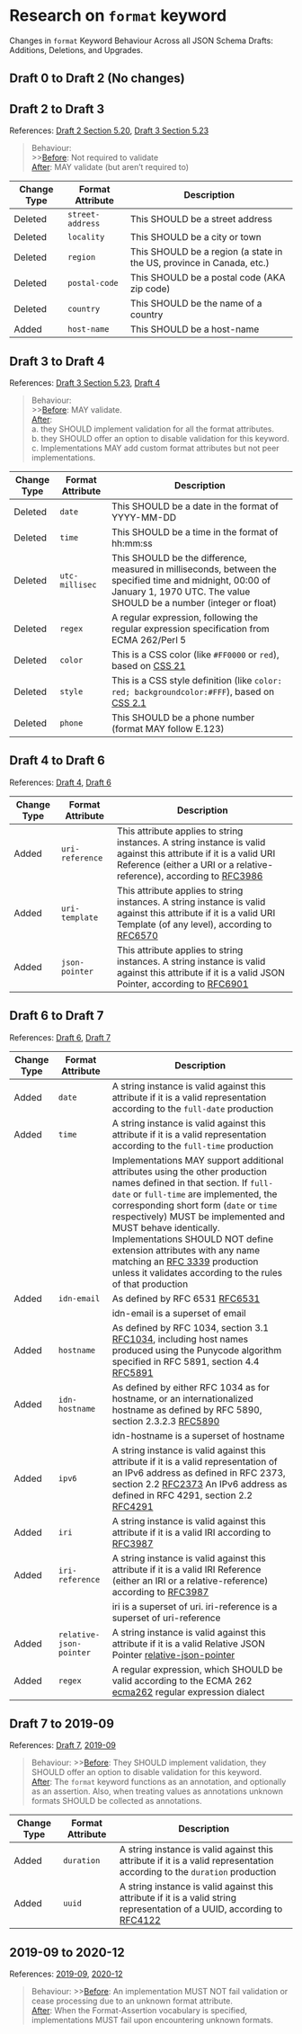 # Research on `format` keyword 
Changes in `format` Keyword Behaviour Across all JSON Schema Drafts: Additions, Deletions, and Upgrades.

## Draft 0 to Draft 2 (No changes)

## Draft 2 to Draft 3

References: [Draft 2 Section 5.20](https://json-schema.org/draft-02/draft-zyp-json-schema-02.txt), [Draft 3 Section 5.23](https://json-schema.org/draft-03/draft-zyp-json-schema-03.pdf)

> Behaviour:   
      >>[Before](https://json-schema.org/draft-02/draft-zyp-json-schema-02.txt): Not required to validate  
        [After](https://json-schema.org/draft-03/draft-zyp-json-schema-03.pdf): MAY validate (but aren’t required to)

| Change Type | Format Attribute | Description                                                      |
|-------------|------------------|------------------------------------------------------------------|
| Deleted     | `street-address`  | This SHOULD be a street address                               |
| Deleted     | `locality`         | This SHOULD be a city or town                                 |
| Deleted     | `region`           | This SHOULD be a region (a state in the US, province in Canada, etc.) |
| Deleted     | `postal-code`      | This SHOULD be a postal code (AKA zip code)                    |
| Deleted     | `country`          | This SHOULD be the name of a country|
| Added       | `host-name`        | This SHOULD be a host-name                                     |

## Draft 3 to Draft 4

References: [Draft 3 Section 5.23](https://json-schema.org/draft-03/draft-zyp-json-schema-03.pdf), [Draft 4](https://json-schema.org/draft-04/draft-fge-json-schema-validation-00#rfc.section.7
)

> Behaviour:  
      >>[Before](https://json-schema.org/draft-03/draft-zyp-json-schema-03.pdf): MAY validate.   
      [After](https://json-schema.org/draft-04/draft-fge-json-schema-validation-00#rfc.section.7.2):  
      a. they SHOULD implement validation for all the format attributes.   
      b. they SHOULD offer an option to disable validation for this keyword.  
      c. Implementations MAY add custom format attributes but not peer implementations.

| Change Type | Format Attribute | Description                                                                                 |
|-------------|------------------|---------------------------------------------------------------------------------------------|
| Deleted     | `date`             | This SHOULD be a date in the format of YYYY-MM-DD                                          |
| Deleted     | `time`             | This SHOULD be a time in the format of hh:mm:ss                                            |
| Deleted     | `utc-millisec`     | This SHOULD be the difference, measured in milliseconds, between the specified time and midnight, 00:00 of January 1, 1970 UTC. The value SHOULD be a number (integer or float) |
| Deleted     | `regex`            | A regular expression, following the regular expression specification from ECMA 262/Perl 5  |
| Deleted     | `color`            | This is a CSS color (like `#FF0000` or `red`), based on [CSS 21](https://www.w3.org/TR/2007/CR-CSS21-20070719/)                          |
| Deleted     | `style`            | This is a CSS style definition (like `color: red; backgroundcolor:#FFF`), based on [CSS 2.1](https://www.w3.org/TR/2007/CR-CSS21-20070719/) |
| Deleted     | `phone`            | This SHOULD be a phone number (format MAY follow E.123)                                  |

## Draft 4 to Draft 6

References: [Draft 4](https://json-schema.org/draft-04/draft-fge-json-schema-validation-00#rfc.section.7
),
[Draft 6](https://json-schema.org/draft-06/draft-wright-json-schema-validation-01#rfc.section.8)

| Change Type | Format Attribute | Description                                                                                                          |
|-------------|------------------|----------------------------------------------------------------------------------------------------------------------|
| Added       | `uri-reference`    | This attribute applies to string instances. A string instance is valid against this attribute if it is a valid URI Reference (either a URI or a relative-reference), according to [RFC3986](https://www.rfc-editor.org/info/rfc3986) |
| Added       | `uri-template`     | This attribute applies to string instances. A string instance is valid against this attribute if it is a valid URI Template (of any level), according to [RFC6570](https://www.rfc-editor.org/info/rfc6570)                          |
| Added       | `json-pointer`     | This attribute applies to string instances. A string instance is valid against this attribute if it is a valid JSON Pointer, according to [RFC6901](https://www.rfc-editor.org/info/rfc6901)                                            |

## Draft 6 to Draft 7

References: [Draft 6](https://json-schema.org/draft-06/draft-wright-json-schema-validation-01#rfc.section.8), [Draft 7](https://json-schema.org/draft-07/draft-handrews-json-schema-validation-01#rfc.section.7)

| Change Type | Format Attribute           | Description                                                                                                          |
|-------------|----------------------------|----------------------------------------------------------------------------------------------------------------------|
| Added       | `date`                       | A string instance is valid against this attribute if it is a valid representation according to the `full-date` production                                |
| Added       | `time`                       | A string instance is valid against this attribute if it is a valid representation according to the `full-time` production                                |
|             |                            | Implementations MAY support additional attributes using the other production names defined in that section. If `full-date` or `full-time` are implemented, the corresponding short form (`date` or `time` respectively) MUST be implemented and MUST behave identically. Implementations SHOULD NOT define extension attributes with any name matching an [RFC 3339](https://www.rfc-editor.org/info/rfc3339) production unless it validates according to the rules of that production |
| Added       | `idn-email`                  | As defined by RFC 6531 [RFC6531](https://www.rfc-editor.org/info/rfc6531) |
| | |idn-email is a superset of email              |
| Added       | `hostname`                   | As defined by RFC 1034, section 3.1 [RFC1034](https://www.rfc-editor.org/info/rfc1034), including host names produced using the Punycode algorithm specified in RFC 5891, section 4.4 [RFC5891](https://www.rfc-editor.org/info/rfc5891) |
| Added       | `idn-hostname`               | As defined by either RFC 1034 as for hostname, or an internationalized hostname as defined by RFC 5890, section 2.3.2.3 [RFC5890](https://www.rfc-editor.org/info/rfc5890)  |
|||idn-hostname is a superset of hostname|
| Added       | `ipv6`                       | A string instance is valid against this attribute if it is a valid representation of an IPv6 address as defined in RFC 2373, section 2.2 [RFC2373](https://www.rfc-editor.org/info/rfc2373) An IPv6 address as defined in RFC 4291, section 2.2 [RFC4291](https://www.rfc-editor.org/info/rfc4291) |
| Added       | `iri`                        | A string instance is valid against this attribute if it is a valid IRI according to [RFC3987](https://www.rfc-editor.org/info/rfc3987)                                                          |
| Added       | `iri-reference`              | A string instance is valid against this attribute if it is a valid IRI Reference (either an IRI or a relative-reference) according to [RFC3987](https://www.rfc-editor.org/info/rfc3987)  |
|||iri is a superset of uri. iri-reference is a superset of uri-reference |
| Added       | `relative-json-pointer`      | A string instance is valid against this attribute if it is a valid Relative JSON Pointer [relative-json-pointer](https://json-schema.org/draft-07/draft-handrews-json-schema-validation-01#relative-json-pointer) |
| Added       | `regex`                      | A regular expression, which SHOULD be valid according to the ECMA 262 [ecma262](https://262.ecma-international.org/12.0/index.html) regular expression dialect                                               |

## Draft 7 to 2019-09

References: [Draft 7](https://json-schema.org/draft-07/draft-handrews-json-schema-validation-01#rfc.section.7), [2019-09](https://json-schema.org/draft/2019-09/draft-handrews-json-schema-validation-02#rfc.section.7)

> Behaviour: 
      >>[Before](https://json-schema.org/draft-07/draft-handrews-json-schema-validation-01#rfc.section.7.2): They SHOULD implement validation, they SHOULD offer an option to disable validation for this keyword.  
      [After](https://json-schema.org/draft/2019-09/draft-handrews-json-schema-validation-02#rfc.section.7.2): The `format` keyword functions as an annotation, and optionally as an assertion. Also, when treating values as annotations unknown formats SHOULD be collected as annotations.

| Change Type | Format Attribute | Description |
|-------------|------------------|-------------|
| Added       | `duration`         | A string instance is valid against this attribute if it is a valid representation according to the `duration` production |
| Added       | `uuid`             | A string instance is valid against this attribute if it is a valid string representation of a UUID, according to [RFC4122](https://www.ietf.org/rfc/rfc4122.txt) |

## 2019-09 to 2020-12

References: [2019-09](https://json-schema.org/draft/2019-09/draft-handrews-json-schema-validation-02#rfc.section.7), [2020-12](https://json-schema.org/draft/2020-12/draft-bhutton-json-schema-validation-01#section-7)

> Behaviour: 
      >>[Before](https://json-schema.org/draft/2019-09/draft-handrews-json-schema-validation-02#rfc.section.7.2.3): An implementation MUST NOT fail validation or cease processing due to an unknown format attribute.  
      [After](https://json-schema.org/draft/2020-12/draft-bhutton-json-schema-validation-01#section-7.2.3): When the Format-Assertion vocabulary is specified, implementations MUST fail upon encountering unknown formats.
